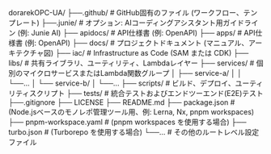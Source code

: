 dorarekOPC-UA/
├──.github/            # GitHub固有のファイル (ワークフロー、テンプレート)
├──.junie/             # オプション: AIコーディングアシスタント用ガイドライン (例: Junie AI)
├── apidocs/            # API仕様書 (例: OpenAPI)
├── apps/            # API仕様書 (例: OpenAPI)
├── docs/               # プロジェクトドキュメント (マニュアル、アーキテクチャ図)
├── iac/                # Infrastructure as Code (SAM または CDK)
├── libs/               # 共有ライブラリ、ユーティリティ、Lambdaレイヤー
├── services/           # 個別のマイクロサービスまたはLambda関数グループ
│   ├── service-a/
│   │   └──...
│   └── service-b/
│       └──...
├── scripts/            # ビルド、デプロイ、ユーティリティスクリプト
├── tests/              # 統合テストおよびエンドツーエンド(E2E)テスト
├──.gitignore
├── LICENSE
├── README.md
├── package.json        # (Node.jsベースのモノレポ管理ツール用、例: Lerna, Nx, pnpm workspaces)
├── pnpm-workspace.yaml # (pnpm workspaces を使用する場合)
├── turbo.json          # (Turborepo を使用する場合)
└──...                 # その他のルートレベル設定ファイル